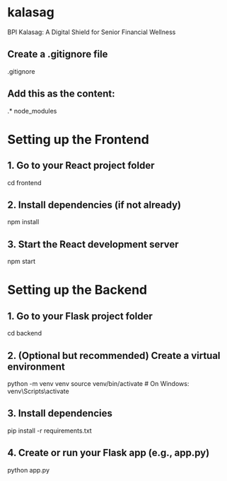 # kalasag
BPI Kalasag: A Digital Shield for Senior Financial Wellness

## Create a .gitignore file
.gitignore 
## Add this as the content:
.*
node_modules


# Setting up the Frontend
## 1. Go to your React project folder
cd frontend

## 2. Install dependencies (if not already)
npm install

## 3. Start the React development server
npm start


# Setting up the Backend
## 1. Go to your Flask project folder
cd backend

## 2. (Optional but recommended) Create a virtual environment
python -m venv venv
source venv/bin/activate  # On Windows: venv\Scripts\activate

## 3. Install dependencies
pip install -r requirements.txt

## 4. Create or run your Flask app (e.g., app.py)
python app.py
